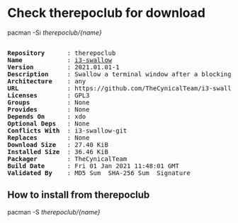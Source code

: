 # Check therepoclub for download

        
pacman -Si *therepoclub/{name}*

<div class="highlight"><pre class="highlight"><text>
<b>Repository</b>      : therepoclub
<b>Name</b>            : <a href='../../x86_64/i3-swallow-2021.01.01-1-any.pkg.tar.zst'>i3-swallow</a>
<b>Version</b>         : 2021.01.01-1
<b>Description</b>     : Swallow a terminal window after a blocking application is run in i3
<b>Architecture</b>    : any
<b>URL</b>             : https://github.com/TheCynicalTeam/i3-swallow
<b>Licenses</b>        : GPL3
<b>Groups</b>          : None
<b>Provides</b>        : None
<b>Depends On</b>      : xdo
<b>Optional Deps</b>   : None
<b>Conflicts With</b>  : i3-swallow-git
<b>Replaces</b>        : None
<b>Download Size</b>   : 27.40 KiB
<b>Installed Size</b>  : 36.46 KiB
<b>Packager</b>        : TheCynicalTeam <wayne6324@gmail.com>
<b>Build Date</b>      : Fri 01 Jan 2021 11:48:01 GMT
<b>Validated By</b>    : MD5 Sum  SHA-256 Sum  Signature
</text></pre></div>

## How to install from therepoclub

        
pacman -S *therepoclub/{name}*
